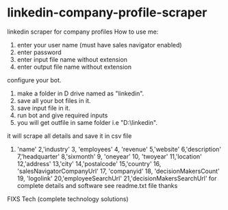 # linkedin-company-profile-scraper
linkedin scraper for company profiles
How to use me:

1. enter your user name (must have sales navigator enabled)
2. enter password
3. enter input file name without extension
4. enter output file name without extension

configure your bot.

1. make a folder in D drive named as "linkedin".
2. save all your bot files in it.
3. save input file in it.
4. run bot and give required inputs
5. you will get outfile in same folder i.e "D:\linkedin".


 it will scrape all details and save it in csv file 
 1. 'name'
 2,'industry'
 3, 'employees'
 4, 'revenue'
 5,'website'
 6,'description'
 7,'headquarter'
 8,'sixmonth'
 9, 'oneyear'
 10, 'twoyear'
 11,'location'
 12,'address'
 13,'city'
 14,'postalcode'
 15,'country'
 16, 'salesNavigatorCompanyUrl'
 17, 'companyid'
 18, 'decisionMakersCount'
 19, 'logolink'
 20,'employeeSearchUrl'
 21,'decisionMakersSearchUrl'
for complete details and software see readme.txt file 
thanks 

FIXS Tech (complete technology solutions)
